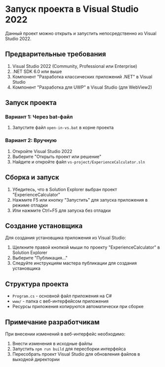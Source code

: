 
# Запуск проекта в Visual Studio 2022

Данный проект можно открыть и запустить непосредственно из Visual Studio 2022.

## Предварительные требования

1. Visual Studio 2022 (Community, Professional или Enterprise)
2. .NET SDK 6.0 или выше
3. Компонент "Разработка классических приложений .NET" в Visual Studio
4. Компонент "Разработка для UWP" в Visual Studio (для WebView2)

## Запуск проекта

### Вариант 1: Через bat-файл
1. Запустите файл `open-in-vs.bat` в корне проекта

### Вариант 2: Вручную
1. Откройте Visual Studio 2022
2. Выберите "Открыть проект или решение"
3. Найдите и откройте файл `vs-project/ExperienceCalculator.sln`

## Сборка и запуск

1. Убедитесь, что в Solution Explorer выбран проект "ExperienceCalculator"
2. Нажмите F5 или кнопку "Запустить" для запуска приложения в режиме отладки
3. Или нажмите Ctrl+F5 для запуска без отладки

## Создание установщика

Для создания установщика приложения из Visual Studio:
1. Щелкните правой кнопкой мыши по проекту "ExperienceCalculator" в Solution Explorer
2. Выберите "Публикация..."
3. Следуйте инструкциям мастера публикации для создания установщика

## Структура проекта

- `Program.cs` - основной файл приложения на C#
- `www/` - папка с веб-интерфейсом приложения
- Ресурсы приложения копируются автоматически при сборке

## Примечание разработчикам

При внесении изменений в веб-интерфейс необходимо:
1. Внести изменения в исходные файлы
2. Запустить `npm run build` для пересборки интерфейса
3. Пересобрать проект Visual Studio для обновления файлов в выходной директории

